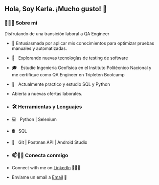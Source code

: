 ## Hola, Soy Karla. ¡Mucho gusto! 👋

<!--
**sedanokarli22/sedanokarli22** is a ✨ _special_ ✨ repository because its `README.md` (this file) appears on your GitHub profile.

Here are some ideas to get you started:

- 🔭 I’m currently working on ...
- 🌱 I’m currently learning ...
- 👯 I’m looking to collaborate on ...
- 🤔 I’m looking for help with ...
- 💬 Ask me about ...
- 📫 How to reach me: ...
- 😄 Pronouns: ...
- ⚡ Fun fact: ...
-->
<h3> 👨🏻‍💻 Sobre mi </h3>
Disfrutando de una transición laboral a QA Engineer

- 💬 Entusiasmada por aplicar mis conocimientos para optimizar pruebas manuales y automatizadas.
- 🤔 &nbsp; Explorando nuevas tecnologías de testing de software
- 🎓 &nbsp; Estudie Ingenieria Geofísica en el Instituto Politécnico Nacional y me certifique como QA Engineer en Tripleten Bootcamp
- 🌱 &nbsp; Actualmente practico y estudio SQL y Python
- Abierta a nuevas ofertas laborales.

- <h3>🛠 Herramientas y Lenguajes </h3>

- 💻 &nbsp; Python | Selenium
- 🛢 &nbsp; SQL 
- 🔧 &nbsp; Git | Postman API | Android Studio

- ### 📫🤝🏻 Conecta conmigo

 - Connect with me on [LinkedIn](https://www.linkedin.com/in/karla-sedano-sanchez/) 👨🏻‍💻
 - Enviame un email a  [Email](mailto:sedano_sanchezkarla321@outlook.com) 💌
